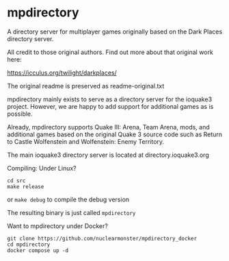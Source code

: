 # mpdirectory
A directory server for multiplayer games originally based on the Dark Places directory server.

All credit to those original authors.
Find out more about that original work here:

https://icculus.org/twilight/darkplaces/

The original readme is preserved as readme-original.txt

mpdirectory mainly exists to serve as a directory server for the ioquake3 project.
However, we are happy to add support for additional games as is possible.

Already, mpdirectory supports Quake III: Arena, Team Arena, mods, and additional games based
on the original Quake 3 source code such as Return to Castle Wolfenstein and Wolfenstein: 
Enemy Territory.

The main ioquake3 directory server is located at directory.ioquake3.org

Compiling:
Under Linux?
```
cd src
make release
```
or `make debug` 
to compile the debug version

The resulting binary is just called `mpdirectory`

Want to mpdirectory under Docker?
```
git clone https://github.com/nuclearmonster/mpdirectory_docker
cd mpdirectory
docker compose up -d
```

